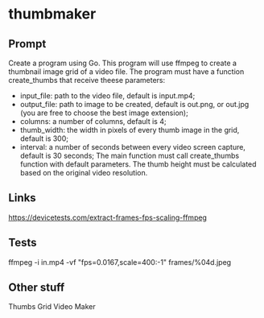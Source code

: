 # thumbmaker

## Prompt

Create a program using Go.
This program will use ffmpeg to create a thumbnail image grid of a video file.
The program must have a function create_thumbs that receive theese parameters:
- input_file: path to the video file, default is input.mp4;
- output_file: path to image to be created, default is out.png, or out.jpg (you are free to choose the best image extension);
- columns: a number of columns, default is 4;
- thumb_width: the width in pixels of every thumb image in the grid, default is 300; 
- interval: a number of seconds between every video screen capture, default is 30 seconds;
The main function must call create_thumbs function with default parameters.
The thumb height must be calculated based on the original video resolution.
 
## Links

https://devicetests.com/extract-frames-fps-scaling-ffmpeg

## Tests

ffmpeg -i in.mp4 -vf "fps=0.0167,scale=400:-1" frames/%04d.jpeg

## Other stuff

Thumbs Grid Video Maker
